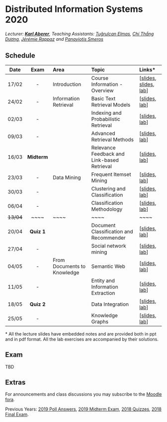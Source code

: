 # Distributed Information Systems 2020
###### Lecturer: ***[Karl Aberer](http://lsir.epfl.ch/aberer/)***, Teaching Assistants: [Tuğrulcan Elmas](https://people.epfl.ch/tugrulcan.elmas), [Chí Thắng Dương](https://people.epfl.ch/thang.duong), [Jérémie Rappaz](https://people.epfl.ch/jeremie.rappaz) and [Panayiotis Smeros](https://people.epfl.ch/panayiotis.smeros)


## Schedule
| Date      | Exam        | Area                        | Topic                                       | Links*                                |
|:---------:|:-----------:|:----------------------------|:--------------------------------------------|:--------------------------------------|
| 17/02     | -           | Introduction                | Course Information - Overview               | [[slides][0], [slides][1], [lab][0l]] |
| 24/02     | -           | Information Retrieval       | Basic Text Retrieval Models                 | [[slides][2], [lab][1l]]              |
| 02/03     | -           |                             | Indexing and Probabilistic Retrieval        | [[slides][3], [lab][2l]]              |
| 09/03     | -           |                             | Advanced Retrieval Methods                  | [[slides][4], [lab][3l]]              |
| 16/03     | **Midterm** |                             | Relevance Feedback and Link-based Retrieval | [[slides][5], [lab][4l]]              |
| 23/03     | -           | Data Mining                 | Frequent Itemset Mining                     | [[slides][6], [lab][5l]]              |
| 30/03     | -           |                             | Clustering and Classification               | [[slides][7], [lab][6l]]              |
| 06/04     | -           |                             | Classification Methodology                  | [[slides][8], [lab][7l]]              |
| ~~13/04~~ | ~~~~        | ~~~~                        | ~~~~                                        | ~~~~                                  |
| 20/04     | **Quiz 1**  |                             | Document Classification and Recommender     | [[slides][9], [lab][8l]]              |
| 27/04     | -           |                             | Social network mining                       | [[slides][10], [lab][9l]]             |
| 04/05     | -           | From Documents to Knowledge | Semantic Web                                | [[slides][11], [lab][10l]]            |
| 11/05     | -           |                             | Entity and Information Extraction           | [[slides][12], [lab][11l]]            |
| 18/05     | **Quiz 2**  |                             | Data Integration                            | [[slides][13], [lab][12l]]            |
| 25/05     | -           |                             | Knowledge Graphs                            | [[slides][14], [lab][13l]]            |

\* All the lecture slides have embedded notes and are provided both in ppt and in pdf format. All the lab exercises are accompanied by their solutions.

[0]:Lectures/week%201%20-%20Course%20Information%202020.pdf
[1]:Lectures/week%201%20-%20Overview%20DIS.pdf
[2]:Lectures/week%202%20-%20Information%20Retrieval%20Basics.pdf
[3]:Lectures/week%203%20-%20Information%20Retrieval%20Indexing.pdf
[4]:Lectures/week%204%20-%20Advanced%20Retrieval%20Models.pdf
[5]:Lectures/week%205%20-%20Relevance%20Feedback%20and%20Link%20Based%20Ranking.pdf
[6]:Lectures/week%206%20-%20Frequent%20Itemsets.pdf
[7]:Lectures/week%207%20-%20Clustering%20and%20Classification.pdf
[8]:Lectures/week%208%20-%20Classification%20Methodology.pdf
[9]:Lectures/week%209%20-%20Applied%20Classification.pdf
[10]:Lectures/week%2010%20-%20Social%20Network%20Mining.pdf
[11]:Lectures/week%2011%20-%20Semantic%20Web.pdf
[12]:Lectures/week%2012%20-%20Information%20Extraction.pdf
[13]:Lectures/week%2013%20-%20Taxonomy%20Induction.pdf
[14]:Lectures/week%2014%20-%20Knowledge%20Inference.pdf

[0l]:Exercises/Prerequisites.md
[1l]:Exercises/01.Vector_Space_Retrieval
[2l]:Exercises/02.Indexing_Probabilistic_Retrieval
[3l]:Exercises/03.Advanced_Information_Retrieval
[4l]:Exercises/04.Relevance_Feedback
[5l]:Exercises/05.Frequent_Itemsets
[6l]:Exercises/06.Clustering
[7l]:Exercises/07.Classification
[8l]:Exercises/08.Recommender_Systems
[9l]:Exercises/09.Social_Network_Analysis
[10l]:Exercises/10.Semantic_Web
[11l]:Exercises/11.Entity_and_Information_Extraction
[12l]:Exercises/12.Taxonomy_Induction
[13l]:Exercises/13.Knowledge_Inference


## Exam
TBD


## Extras
For announcements and class discussions you may subscribe to the [Moodle fora](https://moodle.epfl.ch/course/view.php?id=4051).

Previous Years: [2019 Poll Answers](Extras/2019-Polls), [2019 Midterm Exam](Extras/2019-Midterm), [2018 Quizzes](Extras/2018-Quizzes), [2018 Final Exam](Extras/2018-Final).
